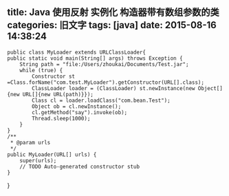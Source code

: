 title: Java 使用反射 实例化 构造器带有数组参数的类
categories: 旧文字
tags: [java]
date: 2015-08-16 14:38:24
---
    public class MyLoader extends URLClassLoader{
    public static void main(String[] args) throws Exception {
        String path = "file:/Users/zhoukai/Documents/Test.jar";
        while (true) {
            Constructor st =Class.forName("com.test.MyLoader").getConstructor(URL[].class);
            ClassLoader loader = (ClassLoader) st.newInstance(new Object[]{new URL[]{new URL(path)}});
            Class cl = loader.loadClass("com.bean.Test");
            Object ob = cl.newInstance();
            cl.getMethod("say").invoke(ob);
            Thread.sleep(1000);
        }
    }
    /**
     * @param urls
     */
    public MyLoader(URL[] urls) {
        super(urls);
        // TODO Auto-generated constructor stub
    }
}